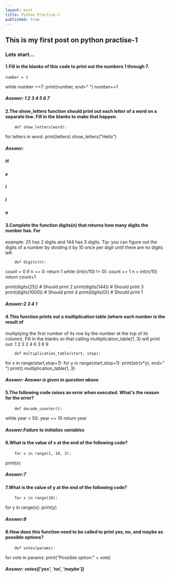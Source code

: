 ```yaml
---
layout: post
title: Python Practise-1
published: true
---
```

## This is my first post on python practise-1
### Lets start...

#### 1.Fill in the blanks of this code to print out the numbers 1 through 7.
    number = 1
while number <=7:
 print(number, end=" ")
 number+=1

##### Answer: 1 2 3 4 5 6 7

#### 2.The show_letters function should print out each letter of a word on a separate line. Fill in the blanks to make that happen.
    	def show_letters(word):
 for letters in word:
 print(letters)
show_letters("Hello")

##### Answer: 
##### H
##### e
##### l
##### l
##### o

#### 3.Complete the function digits(n) that returns how many digits the number has. For
example: 25 has 2 digits and 144 has 3 digits. Tip: you can figure out the digits of a
number by dividing it by 10 once per digit until there are no digits left

    	def digits(n):
 count = 0
 if n == 0:
 return 1
 while (int(n/10) != 0):
 count += 1
 n = int(n/10)
 return count+1

print(digits(25)) # Should print 2
print(digits(144)) # Should print 3
print(digits(1000)) # Should print 4
print(digits(0)) # Should print 1

##### Answer:2 3 4 1

#### 4.This function prints out a multiplication table (where each number is the result of
multiplying the first number of its row by the number at the top of its column). Fill in the
blanks so that calling multiplication_table(1, 3) will print out:
1 2 3
2 4 6
3 6 9

    	def multiplication_table(start, stop):
 for x in range(start,stop+1):
 for y in range(start,stop+1):
 print(str(x*y), end=" ")
 print()
multiplication_table(1, 3)

##### Answer: Answer is given in question above

#### 5.The following code raises an error when executed. What's the reason for the error?

    	def decade_counter():
 while year < 50:
 year += 10
 return year
 
##### Answer:Failure to initialize variables

#### 6.What is the value of x at the end of the following code?
    	for x in range(1, 10, 3):
 print(x)

##### Answer:7

#### 7.What is the value of y at the end of the following code?
    	for x in range(10):
 for y in range(x):
 print(y)
 
 ##### Answer:8
 
 #### 8.How does this function need to be called to print yes, no, and maybe as possible options?
     	def votes(params):
 for vote in params:
 print("Possible option:" + vote)
 
 ##### Answer: votes(['yes', 'no', 'maybe'])
